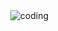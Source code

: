 <img align="right" alt="coding"  src="https://media.geeksforgeeks.org/wp-content/uploads/20201229225215/UntitledDec2920201049PM.gif">
